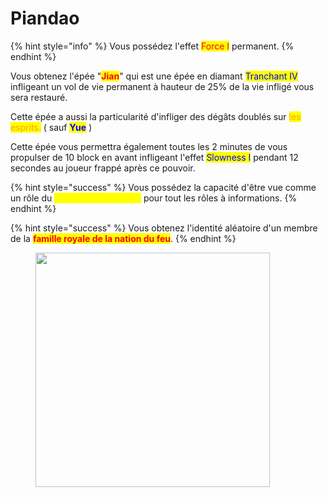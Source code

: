 # Piandao

{% hint style="info" %}
Vous possédez l'effet <mark style="color:red;">Force I</mark> permanent.
{% endhint %}

Vous obtenez l'épée "<mark style="color:red;">**Jian**</mark>" qui est une épée en diamant <mark style="color:blue;">Tranchant IV</mark> infligeant un vol de vie permanent à hauteur de 25% de la vie infligé vous sera restauré.

Cette épée a aussi la particularité d'infliger des dégâts doublés sur <mark style="color:orange;">les esprits.</mark> ( sauf <mark style="color:blue;">**Yue**</mark> )

Cette épée vous permettra également toutes les 2 minutes de vous propulser de 10 block en avant infligeant l'effet <mark style="color:blue;">Slowness I</mark> pendant 12 secondes au joueur frappé après ce pouvoir.

{% hint style="success" %}
Vous possédez la capacité d'être vue comme un rôle du <mark style="color:yellow;">**Royaume de la Terre**</mark> pour tout les rôles à informations.
{% endhint %}

{% hint style="success" %}
Vous obtenez l'identité aléatoire d'un membre de la <mark style="color:red;">**famille royale de la nation du feu**</mark>.
{% endhint %}

<figure><img src="https://i.ytimg.com/vi/qVfpVb2BSd0/maxresdefault.jpg" alt="" width="375"><figcaption></figcaption></figure>
